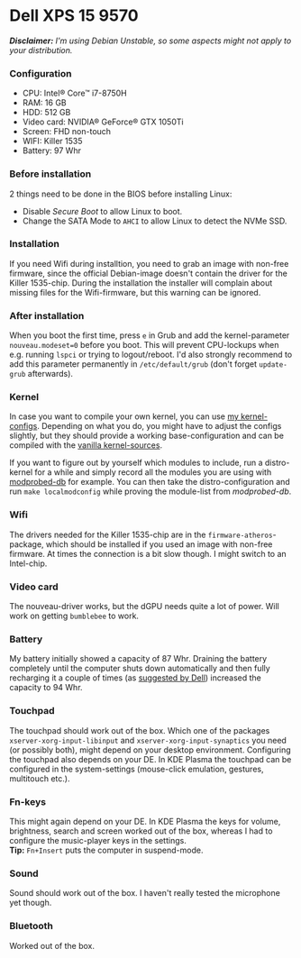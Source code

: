 # Dell XPS 15 9570

***Disclaimer:*** *I'm using Debian Unstable, so some aspects might not apply to your distribution.*

### Configuration
* CPU: Intel® Core™ i7-8750H
* RAM: 16 GB
* HDD: 512 GB
* Video card: NVIDIA® GeForce® GTX 1050Ti
* Screen: FHD non-touch
* WIFI: Killer 1535
* Battery: 97 Whr

### Before installation
2 things need to be done in the BIOS before installing Linux:
* Disable *Secure Boot* to allow Linux to boot.
* Change the SATA Mode to `AHCI` to allow Linux to detect the NVMe SSD.

### Installation
If you need Wifi during installtion, you need to grab an image with non-free firmware, since the official Debian-image doesn't contain the driver for the Killer 1535-chip. During the installation the installer will complain about missing files for the Wifi-firmware, but this warning can be ignored.

### After installation
When you boot the first time, press `e` in Grub and add the kernel-parameter `nouveau.modeset=0` before you boot. This will prevent CPU-lockups when e.g. running `lspci` or trying to logout/reboot. I'd also strongly recommend to add this parameter permanently in `/etc/default/grub` (don't forget `update-grub` afterwards).

### Kernel
In case you want to compile your own kernel, you can use [my kernel-configs](kernel-config). Depending on what you do, you might have to adjust the configs slightly, but they should provide a working base-configuration and can be compiled with the [vanilla kernel-sources](https://www.kernel.org/).

If you want to figure out by yourself which modules to include, run a distro-kernel for a while and simply record all the modules you are using with [modprobed-db](https://github.com/graysky2/modprobed-db) for example. You can then take the distro-configuration and run `make localmodconfig` while proving the module-list from *modprobed-db*.

### Wifi
The drivers needed for the Killer 1535-chip are in the `firmware-atheros`-package, which should be installed if you used an image with non-free firmware. At times the connection is a bit slow though. I might switch to an Intel-chip.

### Video card
The nouveau-driver works, but the dGPU needs quite a lot of power. Will work on getting `bumblebee` to work.

### Battery
My battery initially showed a capacity of 87 Whr. Draining the battery completely until the computer shuts down automatically and then fully recharging it a couple of times (as [suggested by Dell](https://dell.to/2JJejor)) increased the capacity to 94 Whr.

### Touchpad
The touchpad should work out of the box. Which one of the packages `xserver-xorg-input-libinput` and `xserver-xorg-input-synaptics` you need (or possibly both), might depend on your desktop environment. Configuring the touchpad also depends on your DE. In KDE Plasma the touchpad can be configured in the system-settings (mouse-click emulation, gestures, multitouch etc.).

### Fn-keys
This might again depend on your DE. In KDE Plasma the keys for volume, brightness, search and screen worked out of the box, whereas I had to configure the music-player keys in the settings.<br>
**Tip:** `Fn+Insert` puts the computer in suspend-mode.

### Sound
Sound should work out of the box. I haven't really tested the microphone yet though.

### Bluetooth
Worked out of the box.
